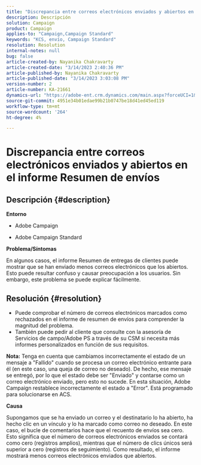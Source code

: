 ```yaml
---
title: "Discrepancia entre correos electrónicos enviados y abiertos en el informe Resumen de envíos"
description: Descripción
solution: Campaign
product: Campaign
applies-to: "Campaign,Campaign Standard"
keywords: "KCS, envío, Campaign Standard"
resolution: Resolution
internal-notes: null
bug: false
article-created-by: Nayanika Chakravarty
article-created-date: "3/14/2023 2:40:36 PM"
article-published-by: Nayanika Chakravarty
article-published-date: "3/14/2023 3:03:08 PM"
version-number: 2
article-number: KA-21661
dynamics-url: "https://adobe-ent.crm.dynamics.com/main.aspx?forceUCI=1&pagetype=entityrecord&etn=knowledgearticle&id=0b21472c-76c2-ed11-83ff-6045bd006a22"
source-git-commit: 4951e34b01edae99b21b0747be18d41ed45ed119
workflow-type: tm+mt
source-wordcount: '264'
ht-degree: 4%

---
```


# Discrepancia entre correos electrónicos enviados y abiertos en el informe Resumen de envíos

## Descripción {#description}


<b>Entorno</b>

- Adobe Campaign

- Adobe Campaign Standard

<b>Problema/Síntomas</b>

En algunos casos, el informe Resumen de entregas de clientes puede mostrar que se han enviado menos correos electrónicos que los abiertos. Esto puede resultar confuso y causar preocupación a los usuarios. Sin embargo, este problema se puede explicar fácilmente.


## Resolución {#resolution}


- Puede comprobar el número de correos electrónicos marcados como rechazados en el informe de resumen de envíos para comprender la magnitud del problema.
- También puede pedir al cliente que consulte con la asesoría de Servicios de campo/Adobe PS a través de su CSM si necesita más informes personalizados en función de sus requisitos.


<b>Nota:</b> Tenga en cuenta que cambiamos incorrectamente el estado de un mensaje a &quot;Fallido&quot; cuando se procesa un correo electrónico entrante para él (en este caso, una queja de correo no deseado). De hecho, ese mensaje se entregó, por lo que el estado debe ser &quot;Enviado&quot; y contarse como un correo electrónico enviado, pero esto no sucede. En esta situación, Adobe Campaign restablece incorrectamente el estado a &quot;Error&quot;. Está programado para solucionarse en ACS.

<b>Causa</b>

Supongamos que se ha enviado un correo y el destinatario lo ha abierto, ha hecho clic en un vínculo y lo ha marcado como correo no deseado. En este caso, el bucle de comentarios hace que el recuento de envíos sea cero. Esto significa que el número de correos electrónicos enviados se contará como cero (registros amplios), mientras que el número de clics únicos será superior a cero (registros de seguimiento). Como resultado, el informe mostrará menos correos electrónicos enviados que abiertos.
